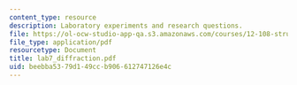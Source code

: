 ```yaml
---
content_type: resource
description: Laboratory experiments and research questions.
file: https://ol-ocw-studio-app-qa.s3.amazonaws.com/courses/12-108-structure-of-earth-materials-fall-2004/beebba5379d149ccb906612747126e4c_lab7_diffraction.pdf
file_type: application/pdf
resourcetype: Document
title: lab7_diffraction.pdf
uid: beebba53-79d1-49cc-b906-612747126e4c
---
```

